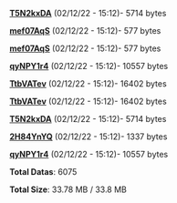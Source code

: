 [**T5N2kxDA**](/data/T5N2kxDA.txt) (02/12/22 - 15:12)- 5714 bytes

[**mef07AqS**](/data/mef07AqS.txt) (02/12/22 - 15:12)- 577 bytes

[**mef07AqS**](/data/mef07AqS.txt) (02/12/22 - 15:12)- 577 bytes

[**qyNPY1r4**](/data/qyNPY1r4.txt) (02/12/22 - 15:12)- 10557 bytes

[**TtbVATev**](/data/TtbVATev.txt) (02/12/22 - 15:12)- 16402 bytes

[**TtbVATev**](/data/TtbVATev.txt) (02/12/22 - 15:12)- 16402 bytes

[**T5N2kxDA**](/data/T5N2kxDA.txt) (02/12/22 - 15:12)- 5714 bytes

[**2H84YnYQ**](/data/2H84YnYQ.txt) (02/12/22 - 15:12)- 1337 bytes

[**qyNPY1r4**](/data/qyNPY1r4.txt) (02/12/22 - 15:12)- 10557 bytes

**Total Datas**: 6075

**Total Size**: 33.78 MB / 33.8 MB
